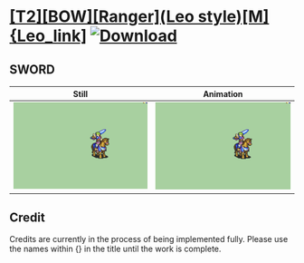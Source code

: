 # [\[T2\]\[BOW\]\[Ranger\]\(Leo style\)\[M\]{Leo_link\]](./) [![Download](https://img.shields.io/badge/Download--red?style=social&logo=github)](https://minhaskamal.github.io/DownGit/#/home?url=https://github.com/Klokinator/FE-Repo/tree/main/Battle%20Animations%2FWIP%20(Need%20to%20be%20added%20to%20the%20repo)%2F%5BT2%5D%5BBOW%5D%5BRanger%5D(Leo%20style)%5BM%5D%7BLeo_link%5D%2FSWORD)

## SWORD

| Still | Animation |
| :---: | :-------: |
| ![SWORD still](./SWORD_000.png) | ![SWORD](./SWORD.gif) |

## Credit

Credits are currently in the process of being implemented fully. Please use the names within {} in the title until the work is complete.
